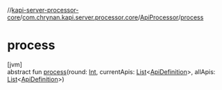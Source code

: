 //[kapi-server-processor-core](../../../index.md)/[com.chrynan.kapi.server.processor.core](../index.md)/[ApiProcessor](index.md)/[process](process.md)

# process

[jvm]\
abstract fun [process](process.md)(round: [Int](https://kotlinlang.org/api/latest/jvm/stdlib/kotlin/-int/index.html), currentApis: [List](https://kotlinlang.org/api/latest/jvm/stdlib/kotlin.collections/-list/index.html)&lt;[ApiDefinition](../../com.chrynan.kapi.server.processor.core.model/-api-definition/index.md)&gt;, allApis: [List](https://kotlinlang.org/api/latest/jvm/stdlib/kotlin.collections/-list/index.html)&lt;[ApiDefinition](../../com.chrynan.kapi.server.processor.core.model/-api-definition/index.md)&gt;)
